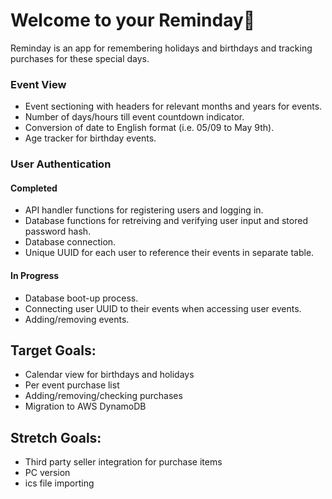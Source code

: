 # Welcome to your Reminday👋

Reminday is an app for remembering holidays and birthdays and tracking purchases for these special days.

### Event View
- Event sectioning with headers for relevant months and years for events.
- Number of days/hours till event countdown indicator.
- Conversion of date to English format (i.e. 05/09 to May 9th).
- Age tracker for birthday events.

### User Authentication 
#### Completed
- API handler functions for registering users and logging in.
- Database functions for retreiving and verifying user input and stored password hash.
- Database connection.
- Unique UUID for each user to reference their events in separate table.

#### In Progress
- Database boot-up process.
- Connecting user UUID to their events when accessing user events.
- Adding/removing events.


## Target Goals:
- Calendar view for birthdays and holidays
- Per event purchase list
- Adding/removing/checking purchases
- Migration to AWS DynamoDB

## Stretch Goals:
- Third party seller integration for purchase items
- PC version
- ics file importing
